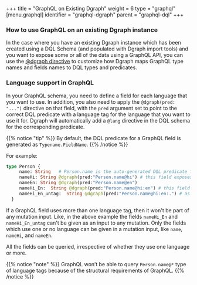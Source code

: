+++
title = "GraphQL on Existing Dgraph"
weight = 6
type = "graphql"
[menu.graphql]
  identifier = "graphql-dgraph"
  parent = "graphql-dql"
+++

### How to use GraphQL on an existing Dgraph instance

In the case where you have an existing Dgraph instance which has been created using a DQL Schema (and populated with Dgraph import tools) and you want to expose some or all of the data using a GraphQL API, you can use the [@dgraph directive](/graphql/schema/directives/directive-dgraph/) to customize how Dgraph maps GraphQL type names and fields names to DQL types and predicates.



### Language support in GraphQL

In your GraphQL schema, you need to define a field for each language that you want to use. 
In addition, you also need to apply the `@dgraph(pred: "...")` directive on that field, with the `pred` argument set to point to the correct DQL predicate with a language tag for the language that you want to use it for.
Dgraph will automatically add a `@lang` directive in the DQL schema for the corresponding predicate.

{{% notice "tip" %}}
By default, the DQL predicate for a GraphQL field is generated as `Typename.FieldName`.
{{% /notice %}}

For example:

```graphql
type Person {
     name: String   # Person.name is the auto-generated DQL predicate for this GraphQL field, unless overridden using @dgraph(pred: "...")
     nameHi: String @dgraph(pred:"Person.name@hi") # this field exposes the value for the language tag `@hi` for the DQL predicate `Person.name` to GraphQL
     nameEn: String @dgraph(pred:"Person.name@en")
     nameHi_En:  String @dgraph(pred:"Person.name@hi:en") # this field uses multiple language tags: `@hi` and `@en`
     nameHi_En_untag:  String @dgraph(pred:"Person.name@hi:en:.") # as this uses `.`, it will give untagged values if there is no value for `@hi` or `@en`
  }
```

If a GraphQL field uses more than one language tag, then it won't be part of any mutation input. Like, in the above example the fields `nameHi_En` and `nameHi_En_untag` can't be given as an input to any mutation. Only the fields which use one or no language can be given in a mutation input, like `name`, `nameHi`, and `nameEn`.

All the fields can be queried, irrespective of whether they use one language or more.

{{% notice "note" %}}
GraphQL won’t be able to query `Person.name@*` type of language tags because of the structural requirements of GraphQL.
{{% /notice %}}


